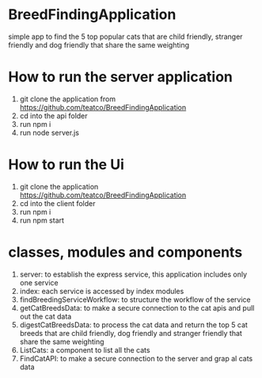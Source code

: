 # BreedFindingApplication

simple app to find the 5 top popular cats that are child friendly, stranger friendly  and dog friendly  that share the same weighting

# How to run the server application

1. git clone the application from https://github.com/teatco/BreedFindingApplication
2. cd into the api folder
3. run npm i
4. run node server.js

# How to run the Ui
1. git clone the application https://github.com/teatco/BreedFindingApplication
2. cd into the client folder
3. run npm i
4. run npm start 

# classes, modules and components 

1. server: to establish the express service, this application includes only one service
2. index: each service is accessed by index modules
3. findBreedingServiceWorkflow: to structure the workflow of the service
4. getCatBreedsData: to make a secure connection to the cat apis and pull out the cat data
5. digestCatBreedsData: to process the cat data and return the top 5 cat breeds that are child friendly, dog friendly and stranger friendly that share the same weighting
6. ListCats: a component to list all the cats 
7. FindCatAPI: to make a secure connection to the server and grap al cats data




